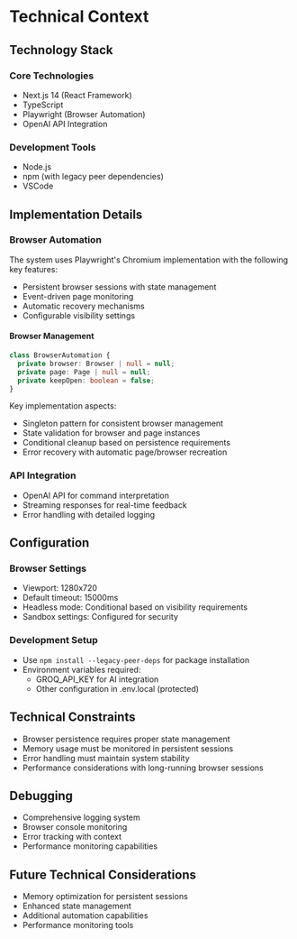 # Technical Context

## Technology Stack

### Core Technologies
- Next.js 14 (React Framework)
- TypeScript
- Playwright (Browser Automation)
- OpenAI API Integration

### Development Tools
- Node.js
- npm (with legacy peer dependencies)
- VSCode

## Implementation Details

### Browser Automation
The system uses Playwright's Chromium implementation with the following key features:
- Persistent browser sessions with state management
- Event-driven page monitoring
- Automatic recovery mechanisms
- Configurable visibility settings

#### Browser Management
```typescript
class BrowserAutomation {
  private browser: Browser | null = null;
  private page: Page | null = null;
  private keepOpen: boolean = false;
}
```

Key implementation aspects:
- Singleton pattern for consistent browser management
- State validation for browser and page instances
- Conditional cleanup based on persistence requirements
- Error recovery with automatic page/browser recreation

### API Integration
- OpenAI API for command interpretation
- Streaming responses for real-time feedback
- Error handling with detailed logging

## Configuration

### Browser Settings
- Viewport: 1280x720
- Default timeout: 15000ms
- Headless mode: Conditional based on visibility requirements
- Sandbox settings: Configured for security

### Development Setup
- Use `npm install --legacy-peer-deps` for package installation
- Environment variables required:
  - GROQ_API_KEY for AI integration
  - Other configuration in .env.local (protected)

## Technical Constraints
- Browser persistence requires proper state management
- Memory usage must be monitored in persistent sessions
- Error handling must maintain system stability
- Performance considerations with long-running browser sessions

## Debugging
- Comprehensive logging system
- Browser console monitoring
- Error tracking with context
- Performance monitoring capabilities

## Future Technical Considerations
- Memory optimization for persistent sessions
- Enhanced state management
- Additional automation capabilities
- Performance monitoring tools
